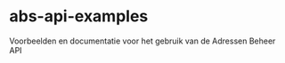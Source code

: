 abs-api-examples
================

Voorbeelden en documentatie voor het gebruik van de Adressen Beheer API
